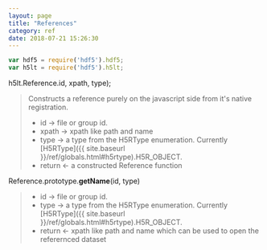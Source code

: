 ```yaml
---
layout: page
title: "References"
category: ref
date: 2018-07-21 15:26:30
---
```


```javascript
var hdf5 = require('hdf5').hdf5;
var h5lt = require('hdf5').h5lt;
```

h5lt.Reference.id, xpath, type);

> Constructs a reference purely on the javascript side from it's native registration.
>
> *  id &rarr; file or group id.
> *  xpath &rarr; xpath like path and name
> *  type &rarr; a type from the H5RType enumeration.  Currently [H5RType]({{ site.baseurl }}/ref/globals.html#h5rtype).H5R_OBJECT.
> *  return &larr; a constructed Reference function

Reference.prototype.**getName**(id, type)

> *  id &rarr; file or group id.
> *  type &rarr; a type from the H5RType enumeration.  Currently [H5RType]({{ site.baseurl }}/ref/globals.html#h5rtype).H5R_OBJECT.
> *  return &larr; xpath like path and name which can be used to open the referernced dataset
